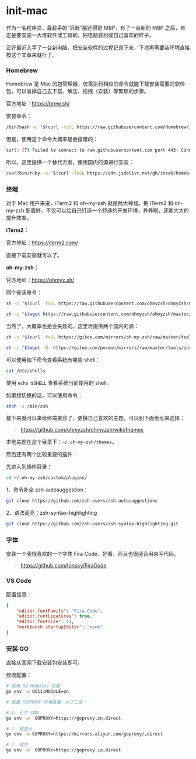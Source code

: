 # init-mac

作为一名程序员，最趁手的“兵器”那还得是 MBP，有了一台新的 MBP 之后，肯定是要安装一大堆软件或工具的，把电脑装扮成自己喜欢的样子。

正好最近入手了一台新电脑，把安装软件的过程记录下来，下次再需要装环境直接按这个文章来就行了。

### Homebrew

Homebrew 是 Mac 的包管理器，仅需执行相应的命令就能下载安装需要的软件包，可以省掉自己去下载、解压、拖拽（安装）等繁琐的步骤。

官方地址：<https://brew.sh/>

安装命令：

```bash
/bin/bash -c "$(curl -fsSL https://raw.githubusercontent.com/Homebrew/install/HEAD/install.sh)"
```

但是，使用这个命令大概率是会报错的：

```bash
curl: (7) Failed to connect to raw.githubusercontent.com port 443: Connection refused
```

所以，这里提供一个替代方案，使用国内的源进行安装：

```bash
/usr/bin/ruby -e "$(curl -fsSL https://cdn.jsdelivr.net/gh/ineo6/homebrew-install/install)"
```

### 终端

对于 Mac 用户来说，iTerm2 和 oh-my-zsh 就是两大神器。把 iTerm2 和 oh-my-zsh 配置好，不仅可以给自己打造一个舒适的开发环境，养养眼，还能大大的提升效率。

**iTerm2：**

官方地址：<https://iterm2.com/>

直接下载安装就可以了。

**oh-my-zsh：**

官方地址：<https://ohmyz.sh/>

两个安装命令：

```bash
sh -c "$(curl -fsSL https://raw.githubusercontent.com/ohmyzsh/ohmyzsh/master/tools/install.sh)"
```

```bash
sh -c "$(wget https://raw.githubusercontent.com/ohmyzsh/ohmyzsh/master/tools/install.sh -O -)"
```

当然了，大概率也是会失败的。这里再提供两个国内的源：

```bash
sh -c "$(curl -fsSL https://gitee.com/mirrors/oh-my-zsh/raw/master/tools/install.sh)"
```

```bash
sh -c "$(wget -O- https://gitee.com/pocmon/mirrors/raw/master/tools/install.sh)"
```

可以使用如下命令查看系统有哪些 shell：

```bash
cat /etc/shells
```

使用 `echo $SHELL` 查看系统当前使用的 shell。

如果想切换的话，可以使用命令：

```bash
chsh -s /bin/zsh
```

接下来就可以来给终端美容了，更换自己喜欢的主题，可以到下面地址来选择：

> <https://github.com/ohmyzsh/ohmyzsh/wiki/themes>

本地主题在这个目录下：`~/.oh-my-zsh/themes`。

然后还有两个比较重要的插件：

先进入到插件目录：

```bash
cd ~/.oh-my-zsh/custom/plugins/
```

1、命令补全 zsh-autosuggestion：

```bash
git clone https://github.com/zsh-users/zsh-autosuggestions
```

2、语法高亮：zsh-syntax-highlighting

```bash
git clone https://github.com/zsh-users/zsh-syntax-highlighting.git
```

### 字体

安装一个我很喜欢的一个字体 Fira Code，好看，而且也很适合用来写代码。

> <https://github.com/tonsky/FiraCode>

### VS Code

配置信息：

```json
{
    "editor.fontFamily": "Fira Code",
    "editor.fontLigatures": true,
    "editor.fontSize": 14,
    "workbench.startupEditor": "none"
}
```

### 安装 GO

直接从官网下载安装包安装即可。

修改配置：

```bash
# 启用 Go Modules 功能
go env -w GO111MODULE=on

# 配置 GOPROXY 环境变量，以下三选一

# 1. 七牛 CDN
go env -w  GOPROXY=https://goproxy.cn,direct

# 2. 阿里云
go env -w GOPROXY=https://mirrors.aliyun.com/goproxy/,direct

# 3. 官方
go env -w  GOPROXY=https://goproxy.io,direct
```
